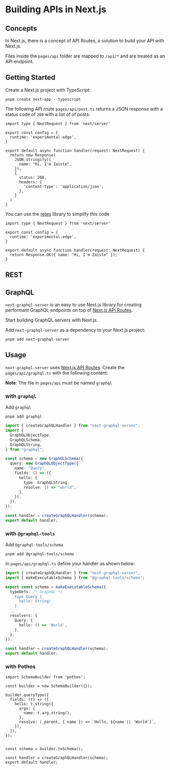 # Building APIs in Next.js

## Concepts

In Next.js, there is a concept of API Routes, a solution to build your API with Next.js. 

Files inside the `pages/api` folder are mapped to `/api/*` and are treated as an API endpoint.


## Getting Started 

Create a Next.js project with TypeScript:

```
pnpm create next-app --typescript
```

The following API route `pages/api/post.ts` returns a JSON response with a status code of `200` with a list of of posts:

```tsx
import type { NextRequest } from 'next/server'

export const config = {
  runtime: 'experimental-edge',
}

export default async function handler(request: NextRequest) {
  return new Response(
    JSON.stringify({
      name: "Hi, I'm Zaiste",
    }),
    {
      status: 200,
      headers: {
        'content-type': 'application/json',
      },
    }
  )
}
```

You can use the [retes](https://github.com/kreteshq/retes) library to simplify this code

```
import type { NextRequest } from 'next/server'

export const config = {
  runtime: 'experimental-edge',
}

export default async function handler(request: NextRequest) {
  return Response.OK({ name: "Hi, I'm Zaiste" });
}
```

## REST



## GraphQL

`next-graphql-server` is an easy to use Next.js library for creating performant GraphQL endpoints on top of [Next.js API Routes](https://nextjs.org/docs/api-routes/introduction).

Start building GraphQL servers with Next.js.


Add `next-graphql-server` as a dependency to your Next.js project:

```
pnpm add next-graphql-server
```

## Usage

`next-graphql-server` uses [Next.js API Routes](https://nextjs.org/docs/api-routes/introduction). Create the `pages/api/graphql.ts` with the following content:

**Note**: The file in `pages/api` must be named `graphql`

### with `graphql`

Add `graphql` 

```
pnpm add graphql
```

```ts
import { createGraphQLHandler } from "next-graphql-server";
import {
  GraphQLObjectType,
  GraphQLSchema,
  GraphQLString,
} from "graphql";

const schema = new GraphQLSchema({
  query: new GraphQLObjectType({
    name: "Query",
    fields: () => ({
      hello: {
        type: GraphQLString,
        resolve: () => "world",
      },
    }),
  }),
});

const handler = createGraphQLHandler(schema);
export default handler;
```

### with `@graphql-tools` 

Add `@graphql-tools/schema`

```
pnpm add @graphql-tools/schema
```

In `pages/api/graphql.ts` define your handler as shown below:

```ts
import { createGraphQLHandler } from "next-graphql-server";
import { makeExecutableSchema } from "@graphql-tools/schema";

export const schema = makeExecutableSchema({
  typeDefs: /* GraphQL */ `
    type Query {
      hello: String!
    }
  `,
  resolvers: {
    Query: {
      hello: () => 'World',
    },
  },
});

const handler = createGraphQLHandler(schema);
export default handler;
```

### with Pothos

```tsx
import SchemaBuilder from 'pothos';

const builder = new SchemaBuilder({});

builder.queryType({
  fields: (t) => ({
    hello: t.string({
      args: {
        name: t.arg.string(),
      },
      resolve: (_parent, { name }) => `Hello, ${name || 'World'}`,
    }),
  }),
});


const schema = builder.toSchema();

const handler = createGraphQLHandler(schema);
export default handler;
```
